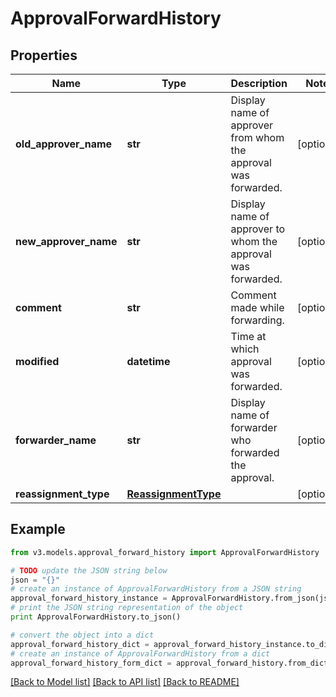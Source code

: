 # ApprovalForwardHistory


## Properties
Name | Type | Description | Notes
------------ | ------------- | ------------- | -------------
**old_approver_name** | **str** | Display name of approver from whom the approval was forwarded. | [optional] 
**new_approver_name** | **str** | Display name of approver to whom the approval was forwarded. | [optional] 
**comment** | **str** | Comment made while forwarding. | [optional] 
**modified** | **datetime** | Time at which approval was forwarded. | [optional] 
**forwarder_name** | **str** | Display name of forwarder who forwarded the approval. | [optional] 
**reassignment_type** | [**ReassignmentType**](ReassignmentType.md) |  | [optional] 

## Example

```python
from v3.models.approval_forward_history import ApprovalForwardHistory

# TODO update the JSON string below
json = "{}"
# create an instance of ApprovalForwardHistory from a JSON string
approval_forward_history_instance = ApprovalForwardHistory.from_json(json)
# print the JSON string representation of the object
print ApprovalForwardHistory.to_json()

# convert the object into a dict
approval_forward_history_dict = approval_forward_history_instance.to_dict()
# create an instance of ApprovalForwardHistory from a dict
approval_forward_history_form_dict = approval_forward_history.from_dict(approval_forward_history_dict)
```
[[Back to Model list]](../README.md#documentation-for-models) [[Back to API list]](../README.md#documentation-for-api-endpoints) [[Back to README]](../README.md)


